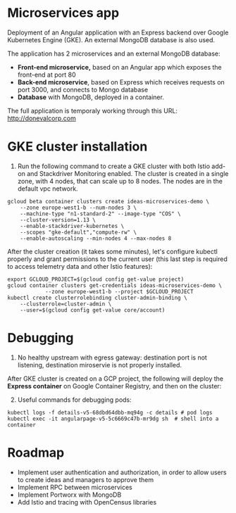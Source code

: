 # Microservices app

Deployment of an Angular application with an Express backend over Google Kubernetes Engine (GKE).
An external MongoDB database is also used.

The application has 2 microservices and an external MongoDB database:
- **Front-end microservice,** based on an Angular app which exposes the front-end at port 80
- **Back-end microservice**, based on Express which receives requests on port 3000, and connects to Mongo database
- **Database** with MongoDB, deployed in a container.

The full application is temporaly working through this URL: http://donevalcorp.com

# GKE cluster installation

1) Run the following command to create a GKE cluster with both Istio add-on and Stackdriver Monitoring enabled. The cluster is created in a single zone, with 4 nodes, that can scale up to 8 nodes. The nodes are in the default vpc network.

```
gcloud beta container clusters create ideas-microservices-demo \
    --zone europe-west1-b --num-nodes 3 \
    --machine-type "n1-standard-2" --image-type "COS" \
    --cluster-version=1.13 \
    --enable-stackdriver-kubernetes \
    --scopes "gke-default","compute-rw" \
    --enable-autoscaling --min-nodes 4 --max-nodes 8
```

After the cluster creation (it takes some minutes), let's configure kubectl properly
and grant permissions to the current user (this last step is required to access telemetry data and other Istio features):

```
export GCLOUD_PROJECT=$(gcloud config get-value project)
gcloud container clusters get-credentials ideas-microservices-demo \
            --zone europe-west1-b --project $GCLOUD_PROJECT
kubectl create clusterrolebinding cluster-admin-binding \
    --clusterrole=cluster-admin \
    --user=$(gcloud config get-value core/account)
```
<!--
To verify the installation, let's check corresponding Kubernetes pods and services are deployed using the following command:
istio-pilot-, istio-galley-, istio-policy-, istio-telemetry-, istio-ingressgateway-, istio-sidecar-injector-, and istio-citadel-.
```
kubectl get service -n istio-system
kubectl get pods -n istio-system
```

# Installation of istioctl tool

Similar to kubectl for Kubernetes, this is the tool used to manage Istio, including network routing and security policies.
To avoid errors, make sure you download the same Istioversion used in tour GKE cluster:
```
$ curl -L https://git.io/getLatestIstio | ISTIO_VERSION=1.11 sh -
$ istioctl version
```


# Cloning this directory and deploying the app into GKE

If you have not done it, let's build and push both dockers into Container Registry:

```bash
docker build -t gcr.io/third-pulsar-248314/ideas-angular:v8 -t gcr.io/third-pulsar-248314/ideas-angular:v8 .
gcloud docker -- push gcr.io/third-pulsar-248314/ideas-angular:v8

docker build -t gcr.io/third-pulsar-248314/ideas-express:v6 -t gcr.io/third-pulsar-248314/ideas-express:latest .
gcloud docker -- push gcr.io/third-pulsar-248314/ideas-express:v6 

docker build  -t gcr.io/third-pulsar-248314/ideas-mongodb:v3 -t gcr.io/third-pulsar-248314/ideas-mongodb:latest .
gcloud docker -- push gcr.io/third-pulsar-248314/ideas-mongodb:v3
```

To execute the application, let's take a look at the main yaml file `ideas.yaml`.
The file to be deployed is not that one, but the one generated by `istioctl kube-inject`, which adds the sidecar proxies. `istioctl kube-inject` takes a Kubernetes YAML file as input, and outputs a version of that YAML which includes the Istio proxy:
```
kubectl apply -f <(istioctl kube-inject -f ideas.yaml)
```

Now we need an Istio gateway to make our application to be accesible from outside our GKE cluster.
(second command verifies the external IP address of the gateway): 
```
kubectl apply -f ideas-gateway.yaml
kubectl get svc istio-ingressgateway -n istio-system
```
-->



# Debugging
1) No healthy upstream with egress gateway: destination port is not listening, destination miroservie is not properly installed.

After GKE cluster is created  on a GCP project, the following will deploy the **Express container** on Google Container Registry, and then on the cluster:

2) Useful commands for debugging pods: 
```
kubectl logs -f details-v5-68dbd64dbb-mq94g -c details # pod logs
kubectl exec -it angularpage-v5-5c6669c47b-mr9dg sh  # shell into a container
```
<!--
3) Useful commands for debugging Istio:
```
istioctl proxy-status
istioctl get gateways
istioctl get virtualservices
# Check istio ingress port listeners
kubectl exec -t -n istio-system $(kubectl get pod -l app=istio-ingressgateway -n istio-system | grep "istio-ingressgateway" | awk '{print $1}') -- netstat -lptnu 
```


```bash
docker build -t gcr.io/<PROJECT_ID>/ideas-express:latest .
gcloud docker -- push gcr.io/<PROJECT_ID>/ideas-express:latest 
kubectl run ideas-express --image gcr.io/<PROJECT_ID>/ideas-express:latest --port 3000
kubectl expose deployment ideas-express --type "LoadBalancer" 
kubectl get services
```

Same for **Angular container** (note port 80 instead of 4200)
```bash
docker build -t gcr.io/<PROJECT_ID>/ideas-angular:latest .
gcloud docker -- push gcr.io/<PROJECT_ID>/ideas-angular:latest 
kubectl run ideas-angular --image gcr.io/<PROJECT_ID>/ideas-angular:latest --port 80
kubectl expose deployment ideas-angular --type "LoadBalancer" 
kubectl get services
```

For MongoDB, the deployment as a microservice is as follows:
```bash
TO BE DONE
```
-->
# Roadmap
- Implement user authentication and authorization, in order to allow users to create ideas and managers to approve them
- Implement RPC between microservices
- Implement Portworx with MongoDB
- Add Istio and tracing with OpenCensus libraries